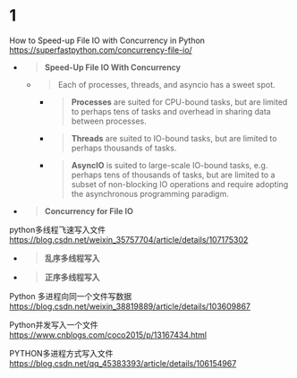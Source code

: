 


# 1

How to Speed-up File IO with Concurrency in Python https://superfastpython.com/concurrency-file-io/
- > **Speed-Up File IO With Concurrency**
  * > Each of processes, threads, and asyncio has a sweet spot.
    + > **Processes** are suited for CPU-bound tasks, but are limited to perhaps tens of tasks and overhead in sharing data between processes.
    + > **Threads** are suited to IO-bound tasks, but are limited to perhaps thousands of tasks.
    + > **AsyncIO** is suited to large-scale IO-bound tasks, e.g. perhaps tens of thousands of tasks, but are limited to a subset of non-blocking IO operations and require adopting the asynchronous programming paradigm.
- > **Concurrency for File IO**

python多线程飞速写入文件 https://blog.csdn.net/weixin_35757704/article/details/107175302
- > **乱序多线程写入**
- > **正序多线程写入**

Python 多进程向同一个文件写数据 https://blog.csdn.net/weixin_38819889/article/details/103609867

Python并发写入一个文件 https://www.cnblogs.com/coco2015/p/13167434.html

PYTHON多进程方式写入文件 https://blog.csdn.net/qq_45383393/article/details/106154967
